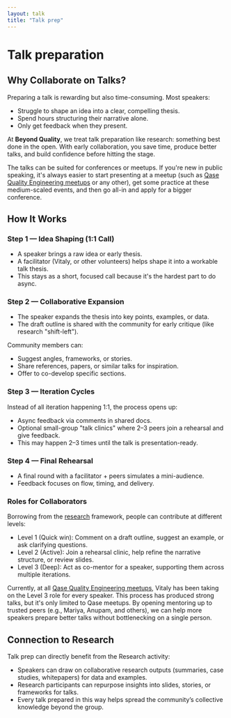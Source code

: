 ```yaml
---
layout: talk
title: "Talk prep"
---
```


# Talk preparation

## Why Collaborate on Talks?

Preparing a talk is rewarding but also time-consuming. Most speakers:
- Struggle to shape an idea into a clear, compelling thesis.
- Spend hours structuring their narrative alone.
- Only get feedback when they present.

At **Beyond Quality**, we treat talk preparation like research: something best done in the open. With early collaboration, you save time, produce better talks, and build confidence before hitting the stage.

The talks can be suited for conferences or meetups. If you're new in public speaking, it's always easier to start presenting at a meetup (such as [Qase Quality Engineering meetups](https://www.meetup.com/pro/quality-assurance-meetups/) or any other), get some practice at these medium-scaled events, and then go all-in and apply for a bigger conference.

## How It Works

### Step 1 — Idea Shaping (1:1 Call)
- A speaker brings a raw idea or early thesis.
- A facilitator (Vitaly, or other volunteers) helps shape it into a workable talk thesis.
- This stays as a short, focused call because it's the hardest part to do async.

### Step 2 — Collaborative Expansion
- The speaker expands the thesis into key points, examples, or data.
- The draft outline is shared with the community for early critique (like research "shift-left").

Community members can:
- Suggest angles, frameworks, or stories.
- Share references, papers, or similar talks for inspiration.
- Offer to co-develop specific sections.

### Step 3 — Iteration Cycles

Instead of all iteration happening 1:1, the process opens up:
- Async feedback via comments in shared docs.
- Optional small-group "talk clinics" where 2–3 peers join a rehearsal and give feedback.
- This may happen 2–3 times until the talk is presentation-ready.

### Step 4 — Final Rehearsal
- A final round with a facilitator + peers simulates a mini-audience.
- Feedback focuses on flow, timing, and delivery.

### Roles for Collaborators

Borrowing from the [research](research.md) framework, people can contribute at different levels:
- Level 1 (Quick win): Comment on a draft outline, suggest an example, or ask clarifying questions.
- Level 2 (Active): Join a rehearsal clinic, help refine the narrative structure, or review slides.
- Level 3 (Deep): Act as co-mentor for a speaker, supporting them across multiple iterations.

Currently, at all [Qase Quality Engineering meetups](https://www.meetup.com/pro/quality-assurance-meetups/), Vitaly has been taking on the Level 3 role for every speaker. This process has produced strong talks, but it's only limited to Qase meetups. By opening mentoring up to trusted peers (e.g., Mariya, Anupam, and others), we can help more speakers prepare better talks without bottlenecking on a single person.

## Connection to Research

Talk prep can directly benefit from the Research activity:
- Speakers can draw on collaborative research outputs (summaries, case studies, whitepapers) for data and examples.
- Research participants can repurpose insights into slides, stories, or frameworks for talks.
- Every talk prepared in this way helps spread the community’s collective knowledge beyond the group.

